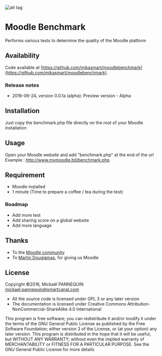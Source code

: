 ![alt tag](https://github.com/mikasmart/moodlebenchmark/blob/master/screenshot.jpg)

# Moodle Benchmark

Performs various tests to determine the quality of the Moodle platform

## Availability

Code available at [https://github.com/mikasmart/moodlebenchmark](https://github.com/mikasmart/moodlebenchmark).

### Release notes

* 2016-06-24, version 0.0.1a (alpha): Preview version - Alpha

## Installation

Just copy the benchmark.php file directly on the root of your Moodle installation

## Usage

Open your Moodle website and add "benchmark.php" at the end of the url
Example : http://www.mymoodle.ltd/benchmark.php

## Requirement

- Moodle installed
- 1 minute (Time to prepare a coffee / tea during the test)

### Roadmap

- Add more test
- Add sharing score on a global website
- Add more language

## Thanks

* To the [Moodle community](https://moodle.org/)
* To [Martin Dougiamas](https://en.wikipedia.org/wiki/Martin_Dougiamas), for giving us Moodle

## License

Copyright ©2016, Mickaël PANNEQUIN <mickael.pannequin@smartcanal.com>

* All the source code is licensed under GPL 3 or any later version
* The documentation is licensed under Creative Commons Attribution-NonCommercial-ShareAlike 4.0 International

This program is free software; you can redistribute it and/or modify it under the terms of the GNU General Public License as published by the Free Software Foundation; either version 3 of the License, or (at your option) any later version. This program is distributed in the hope that it will be useful, but WITHOUT ANY WARRANTY; without even the implied warranty of MERCHANTABILITY or FITNESS FOR A PARTICULAR PURPOSE. See the GNU General Public License for more details

